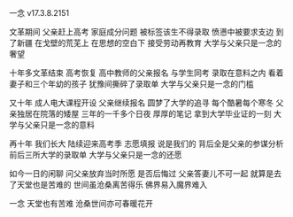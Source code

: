 一念
v17.3.8.2151


文革期间
父亲赶上高考
家庭成分问题
被标签该生不得录取
愤懑中被要求支边
到了新疆
在戈壁的荒芜上
在思想的空白下
接受劳动再教育
大学与父亲只是一念的奢望

十年多文革结束
高考恢复
高中教师的父亲报名
与学生同考
录取在意料之内
看着妻子和三个年幼的孩子
犹豫间撕碎了录取单
大学与父亲只是一念的门槛

又十年
成人电大课程开设
父亲继续报名
圆梦了大学的追寻
每个酷暑每个寒冬
父亲独居在院落的矮屋
三年的一千多个日夜
厚厚的笔记
拿到大学毕业证的一刻
大学与父亲只是一念的意料

再十年
我们长大
陆续迎来高考季
志愿填报
说是我们的
背后全是父亲的参谋分析
前后三所大学的录取单
大学与父亲只是一念的还愿

如今一日的闲聊
问父亲放弃当时所愿
是否后悔过
父亲答妻儿不可一起
就算是去了天堂也是苦难的
世间虽沧桑离苦得乐
佛界易入魔界难入

一念
天堂也有苦难
沧桑世间亦可春暖花开

